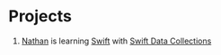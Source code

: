 # Projects

1. [Nathan](https://github.com/NathanDigital) is learning [Swift](https://www.swift.org/) with [Swift Data Collections](https://books.apple.com/au/book/develop-in-swift-data-collections/id1581183203) 